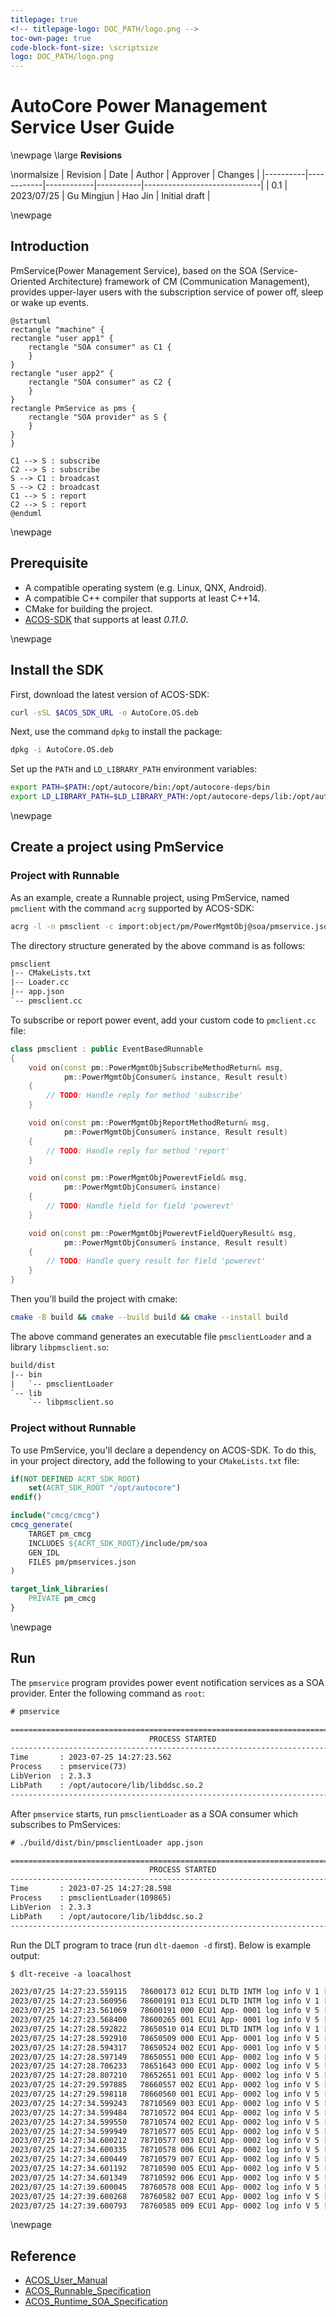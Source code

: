 ```yaml
---
titlepage: true
<!-- titlepage-logo: DOC_PATH/logo.png -->
toc-own-page: true
code-block-font-size: \scriptsize
logo: DOC_PATH/logo.png
---
```


# AutoCore Power Management Service User Guide

\newpage
\large
**Revisions**

\normalsize
| Revision | Date       | Author     | Approver  | Changes                     |
|----------|------------|------------|-----------|-----------------------------|
| 0.1      | 2023/07/25 | Gu Mingjun | Hao Jin   | Initial draft               |

\newpage
## Introduction

PmService(Power Management Service), based on the SOA (Service-Oriented Architecture) framework of CM (Communication Management), provides upper-layer users with the subscription service of power off, sleep or wake up events.

```plantuml
@startuml
rectangle "machine" {
rectangle "user app1" {
    rectangle "SOA consumer" as C1 {
    }
}
rectangle "user app2" {
    rectangle "SOA consumer" as C2 {
    }
}
rectangle PmService as pms {
    rectangle "SOA provider" as S {
    }
}
}

C1 --> S : subscribe
C2 --> S : subscribe
S --> C1 : broadcast
S --> C2 : broadcast
C1 --> S : report
C2 --> S : report
@enduml
```

\newpage
## Prerequisite

- A compatible operating system (e.g. Linux, QNX, Android).
- A compatible C++ compiler that supports at least C++14.
- CMake for building the project.
- [ACOS-SDK](http://release.autocore.ai/Projects/AutoCore.OS/Release_all) that supports at least *0.11.0*.

\newpage
## Install the SDK

First, download the latest version of ACOS-SDK:
```sh
curl -sSL $ACOS_SDK_URL -o AutoCore.OS.deb
```

Next, use the command `dpkg` to install the package:
```sh
dpkg -i AutoCore.OS.deb
```

Set up the `PATH` and `LD_LIBRARY_PATH` environment variables:
```sh
export PATH=$PATH:/opt/autocore/bin:/opt/autocore-deps/bin
export LD_LIBRARY_PATH=$LD_LIBRARY_PATH:/opt/autocore-deps/lib:/opt/autocore/lib
```

\newpage
## Create a project using PmService

### Project with Runnable

As an example, create a Runnable project, using PmService, named `pmclient` with the command `acrg` supported by ACOS-SDK:
```sh
acrg -l -n pmsclient -c import:object/pm/PowerMgmtObj@soa/pmservice.json:pms
```

The directory structure generated by the above command is as follows:
```txt
pmsclient
|-- CMakeLists.txt
|-- Loader.cc
|-- app.json
`-- pmsclient.cc
```

To subscribe or report power event, add your custom code to `pmclient.cc` file:
```cpp
class pmsclient : public EventBasedRunnable
{
    void on(const pm::PowerMgmtObjSubscribeMethodReturn& msg,
            pm::PowerMgmtObjConsumer& instance, Result result)
    {
        // TODO: Handle reply for method 'subscribe'
    }

    void on(const pm::PowerMgmtObjReportMethodReturn& msg,
            pm::PowerMgmtObjConsumer& instance, Result result)
    {
        // TODO: Handle reply for method 'report'
    }

    void on(const pm::PowerMgmtObjPowerevtField& msg,
            pm::PowerMgmtObjConsumer& instance)
    {
        // TODO: Handle field for field 'powerevt'
    }

    void on(const pm::PowerMgmtObjPowerevtFieldQueryResult& msg,
            pm::PowerMgmtObjConsumer& instance, Result result)
    {
        // TODO: Handle query result for field 'powerevt'
    }
}
```

Then you'll build the project with cmake:
```sh
cmake -B build && cmake --build build && cmake --install build
```

The above command generates an executable file `pmsclientLoader` and a library `libpmsclient.so`:
```txt
build/dist
|-- bin
|   `-- pmsclientLoader
`-- lib
    `-- libpmsclient.so
```

### Project without Runnable

To use PmService, you'll declare a dependency on ACOS-SDK. To do this, in your project directory, add the following to your `CMakeLists.txt` file:
```cmake
if(NOT DEFINED ACRT_SDK_ROOT)
    set(ACRT_SDK_ROOT "/opt/autocore")
endif()

include("cmcg/cmcg")
cmcg_generate(
    TARGET pm_cmcg
    INCLUDES ${ACRT_SDK_ROOT}/include/pm/soa
    GEN_IDL
    FILES pm/pmservices.json
)

target_link_libraries(
    PRIVATE pm_cmcg
}
```

\newpage
## Run

The `pmservice` program provides power event notification services as a SOA provider. Enter the following command as `root`:
```txt
# pmservice

================================================================================
                               PROCESS STARTED
--------------------------------------------------------------------------------
Time       : 2023-07-25 14:27:23.562
Process    : pmservice(73)
LibVerion  : 2.3.3
LibPath    : /opt/autocore/lib/libddsc.so.2
--------------------------------------------------------------------------------
```

After `pmservice` starts, run `pmsclientLoader` as a SOA consumer which subscribes to PmServices:
```txt
# ./build/dist/bin/pmsclientLoader app.json

================================================================================
                               PROCESS STARTED
--------------------------------------------------------------------------------
Time       : 2023-07-25 14:27:28.598
Process    : pmsclientLoader(109865)
LibVerion  : 2.3.3
LibPath    : /opt/autocore/lib/libddsc.so.2
--------------------------------------------------------------------------------
```

Run the DLT program to trace (run `dlt-daemon -d` first). Below is example output:
```txt
$ dlt-receive -a loacalhost

2023/07/25 14:27:23.559115   78600173 012 ECU1 DLTD INTM log info V 1 [ApplicationID 'PMS' registered for PID 109595, Description= Power Management Service]
2023/07/25 14:27:23.560956   78600191 013 ECU1 DLTD INTM log info V 1 [ApplicationID 'App' registered for PID 109595, Description=Runtime App]
2023/07/25 14:27:23.561069   78600191 000 ECU1 App- 0001 log info V 5 [109595 pmsctx.cc : 31 State changed to 1]
2023/07/25 14:27:23.568400   78600265 001 ECU1 App- 0001 log info V 5 [109595 pmsctx.cc : 31 State changed to 2]
2023/07/25 14:27:28.592822   78650510 014 ECU1 DLTD INTM log info V 1 [ApplicationID 'App' registered for PID 109865, Description=Runtime App]
2023/07/25 14:27:28.592910   78650509 000 ECU1 App- 0001 log info V 5 [109865 RuntimeManager.cc : 32 Initialize to register CM.]
2023/07/25 14:27:28.594317   78650524 002 ECU1 App- 0001 log info V 5 [109865 AppJsonConfiger.cc : 20 Begin setup the app.]
2023/07/25 14:27:28.597149   78650551 000 ECU1 App- 0002 log info V 5 [109869 pmsclient.cc : 39 pm::PowerMgmtObjConsumer state changed to 1]
2023/07/25 14:27:28.706233   78651643 000 ECU1 App- 0002 log info V 5 [109605 pmsctx.cc : 37 Client 256  online]
2023/07/25 14:27:28.807210   78652651 001 ECU1 App- 0002 log info V 5 [109869 pmsclient.cc : 39 pm::PowerMgmtObjConsumer state changed to 2]
2023/07/25 14:27:29.597885   78660557 002 ECU1 App- 0002 log info V 5 [109869 pmsclient.cc : 133 Request to subscribe to uid 404, return 0]
2023/07/25 14:27:29.598118   78660560 001 ECU1 App- 0002 log info V 5 [109605 pmsctx.cc : 101 User(404) subscribed]
2023/07/25 14:27:34.599243   78710569 003 ECU1 App- 0002 log info V 5 [109869 pmsclient.cc : 145 Request to query (before update), return 0]
2023/07/25 14:27:34.599484   78710572 004 ECU1 App- 0002 log info V 5 [109869 pmsclient.cc : 150 Update power event 1, return 0]
2023/07/25 14:27:34.599550   78710574 002 ECU1 App- 0002 log info V 5 [109605 pmsctx.cc : 54 Reply to query poewr event 0 request, return 0]
2023/07/25 14:27:34.599949   78710577 005 ECU1 App- 0002 log info V 5 [109869 pmsclient.cc : 82 Query result 0, power event 0]
2023/07/25 14:27:34.600212   78710577 003 ECU1 App- 0002 log info V 5 [109605 pmsctx.cc : 154 Broadcast power event 1, return 0]
2023/07/25 14:27:34.600335   78710578 006 ECU1 App- 0002 log info V 5 [109869 pmsclient.cc : 68 Received power event 1]
2023/07/25 14:27:34.600449   78710579 007 ECU1 App- 0002 log info V 5 [109869 pmsclient.cc : 73 Report ready, uid 404, return 0]
2023/07/25 14:27:34.601192   78710590 005 ECU1 App- 0002 log info V 5 [109605 pmsctx.cc : 115 User(404) report ready]
2023/07/25 14:27:34.601349   78710592 006 ECU1 App- 0002 log info V 5 [109605 pmsctx.cc : 125 All subscribers ready for power event]
2023/07/25 14:27:39.600045   78760578 008 ECU1 App- 0002 log info V 5 [109869 pmsclient.cc : 161 Request to query (after update), return 0]
2023/07/25 14:27:39.600268   78760582 007 ECU1 App- 0002 log info V 5 [109605 pmsctx.cc : 54 Reply to query poewr event 1 request, return 0]
2023/07/25 14:27:39.600793   78760585 009 ECU1 App- 0002 log info V 5 [109869 pmsclient.cc : 82 Query result 0, power event 1]
```

\newpage
## Reference

- [ACOS_User_Manual](http://release.autocore.ai/Projects/AutoCore.OS/Release_all/AutoCore.OS-V0.11.0/SDK/Doc/ACOS_User_Manual.pdf)
- [ACOS_Runnable_Specification](http://release.autocore.ai/Projects/AutoCore.OS/Release_all/AutoCore.OS-V0.11.0/SDK/Doc/ACOS_Runnable_Specification.pdf)
- [ACOS_Runtime_SOA_Specification](http://release.autocore.ai/Projects/AutoCore.OS/Release_all/AutoCore.OS-V0.11.0/SDK/Doc/ACOS_Runtime_SOA_Specification.pdf)

